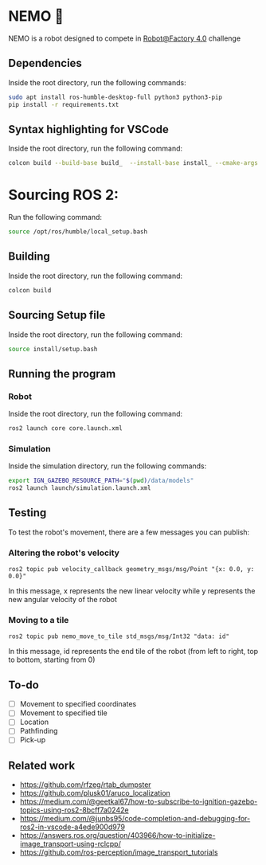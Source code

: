 # NEMO 🐠

NEMO is a robot designed to compete in [Robot@Factory 4.0](https://www.festivalnacionalrobotica.pt/2023/en/robotfactory-4-0-en/) challenge

## Dependencies

Inside the root directory, run the following commands:

```sh
sudo apt install ros-humble-desktop-full python3 python3-pip
pip install -r requirements.txt
```

## Syntax highlighting for VSCode

Inside the root directory, run the following command:

```sh
colcon build --build-base build_  --install-base install_ --cmake-args -DCMAKE_EXPORT_COMPILE_COMMANDS=ON
```

<!-- Also make sure the serial port `/dev/tty1` is available on your system. -->

# Sourcing ROS 2:

Run the following command:

```sh
source /opt/ros/humble/local_setup.bash
```

## Building

Inside the root directory, run the following command:

```sh
colcon build
```

## Sourcing Setup file

Inside the root directory, run the following command:

```sh
source install/setup.bash
```

## Running the program

### Robot

Inside the root directory, run the following command:

```sh
ros2 launch core core.launch.xml
```

### Simulation

Inside the simulation directory, run the following commands:

```sh
export IGN_GAZEBO_RESOURCE_PATH="$(pwd)/data/models"
ros2 launch launch/simulation.launch.xml
```

## Testing

To test the robot's movement, there are a few messages you can publish:

### Altering the robot's velocity

```
ros2 topic pub velocity_callback geometry_msgs/msg/Point "{x: 0.0, y: 0.0}"
```

In this message, x represents the new linear velocity while y represents the new angular velocity of the robot

### Moving to a tile

```
ros2 topic pub nemo_move_to_tile std_msgs/msg/Int32 "data: id"
```

In this message, id represents the end tile of the robot (from left to right, top to bottom, starting from 0)

## To-do

- [ ] Movement to specified coordinates
- [ ] Movement to specified tile
- [ ] Location
- [ ] Pathfinding
- [ ] Pick-up

## Related work

- https://github.com/rfzeg/rtab_dumpster
- https://github.com/plusk01/aruco_localization
- https://medium.com/@geetkal67/how-to-subscribe-to-ignition-gazebo-topics-using-ros2-8bcff7a0242e
- https://medium.com/@junbs95/code-completion-and-debugging-for-ros2-in-vscode-a4ede900d979
- https://answers.ros.org/question/403966/how-to-initialize-image_transport-using-rclcpp/
- https://github.com/ros-perception/image_transport_tutorials